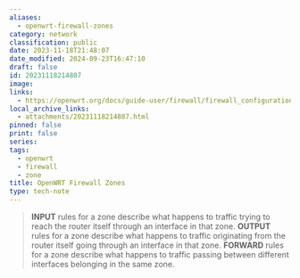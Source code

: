 ```yaml
---
aliases:
  - openwrt-firewall-zones
category: network
classification: public
date: 2023-11-18T21:48:07
date_modified: 2024-09-23T16:47:10
draft: false
id: 20231118214807
image: 
links:
  - https://openwrt.org/docs/guide-user/firewall/firewall_configuration#zones
local_archive_links:
  - attachments/20231118214807.html
pinned: false
print: false
series: 
tags:
  - openwrt
  - firewall
  - zone
title: OpenWRT Firewall Zones
type: tech-note
---
```


> **INPUT** rules for a zone describe what happens to traffic trying to reach the router itself through an interface in that zone.
> **OUTPUT** rules for a zone describe what happens to traffic originating from the router itself going through an interface in that zone.
> **FORWARD** rules for a zone describe what happens to traffic passing between different interfaces belonging in the same zone.

